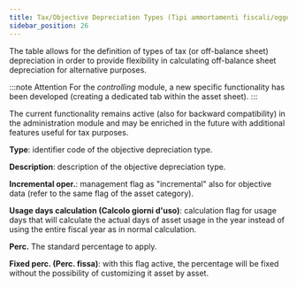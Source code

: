 ```yaml
---
title: Tax/Objective Depreciation Types (Tipi ammortamenti fiscali/oggettivi)
sidebar_position: 26
---
```


The table allows for the definition of types of tax (or off-balance sheet) depreciation in order to provide flexibility in calculating off-balance sheet depreciation for alternative purposes.

:::note Attention
For the *controlling* module, a new specific functionality has been developed (creating a dedicated tab within the asset sheet). 
::: 

The current functionality remains active (also for backward compatibility) in the administration module and may be enriched in the future with additional features useful for tax purposes.

**Type**: identifier code of the objective depreciation type.

**Description**: description of the objective depreciation type.

**Incremental oper.**: management flag as "incremental" also for objective data (refer to the same flag of the asset category).

**Usage days calculation (Calcolo giorni d'uso)**: calculation flag for usage days that will calculate the actual days of asset usage in the year instead of using the entire fiscal year as in normal calculation.

**Perc.** The standard percentage to apply.

**Fixed perc. (Perc. fissa)**: with this flag active, the percentage will be fixed without the possibility of customizing it asset by asset.